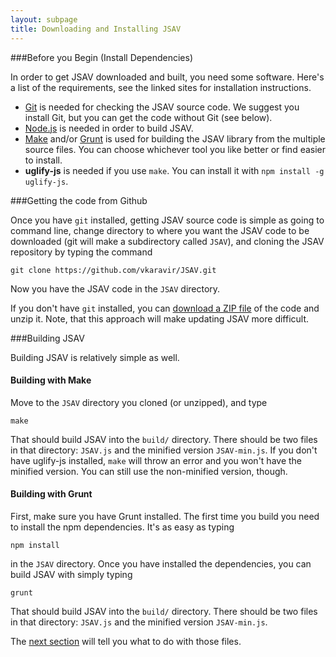 ```yaml
---
layout: subpage
title: Downloading and Installing JSAV
---
```


###Before you Begin (Install Dependencies)

In order to get JSAV downloaded and built, you need some software. Here's a list of the requirements, see
the linked sites for installation instructions.

 * [Git](http://git-scm.com/) is needed for checking the JSAV source code. We suggest you install Git, but you can get
    the code without Git (see below).
 * [Node.js](http://nodejs.org/) is needed in order to build JSAV.
 * [Make](https://www.gnu.org/software/make/) and/or [Grunt](http://gruntjs.com/) is used for building the JSAV library from the multiple source files. You can choose whichever tool you like better or find easier to install.
 * **uglify-js** is needed if you use ```make```. You can install it with ```npm install -g uglify-js```.

###Getting the code from Github

Once you have ```git``` installed, getting JSAV source code is simple as going to command line, change directory to
where you want the JSAV code to be downloaded (git will make a subdirectory called ```JSAV```), and cloning the
JSAV repository by typing the command

    git clone https://github.com/vkaravir/JSAV.git

Now you have the JSAV code in the ```JSAV``` directory.

If you don't have ```git``` installed, you can [download a ZIP file](https://github.com/vkaravir/JSAV/archive/master.zip)
of the code and unzip it. Note, that this approach will make updating JSAV more difficult.

###Building JSAV

Building JSAV is relatively simple as well.

#### Building with Make

Move to the ```JSAV``` directory you cloned (or unzipped), and type

    make

That should build JSAV into the ```build/``` directory. There should be two files in that directory: ```JSAV.js``` and
the minified version ```JSAV-min.js```. If you don't have uglify-js installed, ```make``` will throw an error and you won't
have the minified version. You can still use the non-minified version, though.

#### Building with Grunt

First, make sure you have Grunt installed. The first time you build you need to install the npm dependencies. It's as easy as typing

    npm install

in the ```JSAV``` directory. Once you have installed the dependencies, you can build JSAV with simply typing

    grunt

That should build JSAV into the ```build/``` directory. There should be two files in that directory: ```JSAV.js``` and
the minified version ```JSAV-min.js```.

The [next section](../html) will tell you what to do with those files.